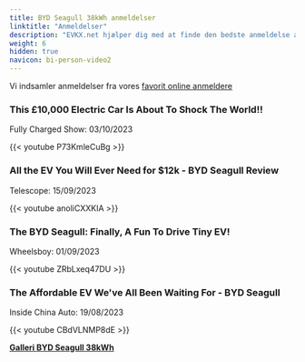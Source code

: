 ```yaml
---
title: BYD Seagull 38kWh anmeldelser
linktitle: "Anmeldelser"
description: "EVKX.net hjælper dig med at finde den bedste anmeldelse af denne model."
weight: 6
hidden: true
navicon: bi-person-video2
---
```

Vi indsamler anmeldelser fra vores [favorit online anmeldere](../../../../../guides/evreviewers/)

<div class="container text-center shadow p-2 pe-4 mb-5 bg-body-tertiary rounded border">
<h3>This £10,000 Electric Car Is About To Shock The World!!</h3>
<p>Fully Charged Show: 03/10/2023</p>

{{< youtube P73KmleCuBg >}}

</div>
<div class="container text-center shadow p-2 pe-4 mb-5 bg-body-tertiary rounded border">
<h3>All the EV You Will Ever Need for $12k - BYD Seagull Review</h3>
<p>Telescope: 15/09/2023</p>

{{< youtube anoliCXXKIA >}}

</div>
<div class="container text-center shadow p-2 pe-4 mb-5 bg-body-tertiary rounded border">
<h3>The BYD Seagull: Finally, A Fun To Drive Tiny EV!</h3>
<p>Wheelsboy: 01/09/2023</p>

{{< youtube ZRbLxeq47DU >}}

</div>
<div class="container text-center shadow p-2 pe-4 mb-5 bg-body-tertiary rounded border">
<h3>The Affordable EV We've All Been Waiting For - BYD Seagull</h3>
<p>Inside China Auto: 19/08/2023</p>

{{< youtube CBdVLNMP8dE >}}

</div>
<div class="mt-3 mb-3">
<a href="../gallery/" class="text-decoration-none text-black">
<strong><i class="bi-arrow-left"></i>Galleri  </strong>
</a>
<a href="../" class="text-decoration-none text-black float-end">
<strong>BYD Seagull 38kWh <i class="bi-arrow-right"></i></strong>
</a>
</div>
